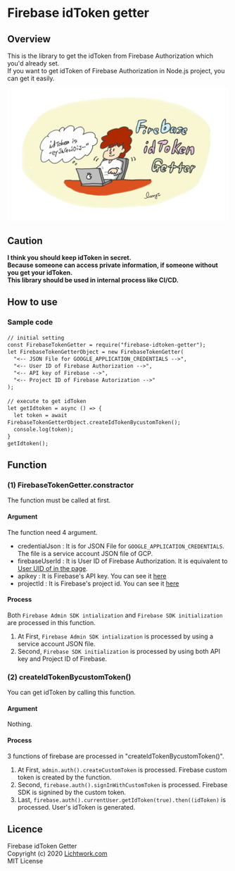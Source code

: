 # Firebase idToken getter

## Overview

This is the library to get the idToken from Firebase Authorization which you'd already set.<br>
If you want to get idToken of Firebase Authorization in Node.js project, you can get it easily.

![Firebase idToken getter](https://github.com/lwngt/firebase-idtoken-getter/raw/master/image.png)

## Caution

**I think you should keep idToken in secret.**<br>
**Because someone can access private information, if someone without you get your idToken.**<br>
**This library should be used in internal process like CI/CD.**

## How to use

### Sample code

```
// initial setting
const FirebaseTokenGetter = require("firebase-idtoken-getter");
let FirebaseTokenGetterObject = new FirebaseTokenGetter(
  "<-- JSON File for GOOGLE_APPLICATION_CREDENTIALS -->",
  "<-- User ID of Firebase Authorization -->",
  "<-- API key of Firebase -->",
  "<-- Project ID of Firebase Autorization -->"
);

// execute to get idToken
let getIdtoken = async () => {
  let token = await FirebaseTokenGetterObject.createIdTokenBycustomToken();
  console.log(token);
}
getIdtoken();
```

## Function

### (1) FirebaseTokenGetter.constractor

The function must be called at first.<br>

#### Argument

The function need 4 argument.

- credentialJson : It is for JSON File for `GOOGLE_APPLICATION_CREDENTIALS`. The file is a service account JSON file of GCP.
- firebaseUserId : It is User ID of Firebase Authorization. It is equivalent to [User UID of in the page](https://www.google.com/url?sa=i&url=https%3A%2F%2Fstackoverflow.com%2Fquestions%2F38352772%2Fis-there-any-way-to-get-firebase-auth-user-uid&psig=AOvVaw1CnRyp7ucwwtupy72ZBmVg&ust=1603617959050000&source=images&cd=vfe&ved=0CA0QjhxqFwoTCOC3r8n0zOwCFQAAAAAdAAAAABAD).
- apikey : It is Firebase's API key. You can see it [here](https://i.stack.imgur.com/AD9Em.png)
- projectId : It is Firebase's project id. You can see it [here](https://i.stack.imgur.com/AD9Em.png)

#### Process

Both `Firebase Admin SDK intialization` and `Firebase SDK initialization` are processed in this function.<br>

1. At First, `Firebase Admin SDK intialization` is processed by using a service account JSON file.<br>
2. Second, `Firebase SDK initialization` is processed by using both API key and Project ID of Firebase.

### (2) createIdTokenBycustomToken()

You can get idToken by calling this function.

#### Argument

Nothing.

#### Process

3 functions of firebase are processed in "createIdTokenBycustomToken()".<br>

1. At First, `admin.auth().createCustomToken` is processed. Firebase custom token is created by the function.<br>
2. Second, `firebase.auth().signInWithCustomToken` is processed. Firebase SDK is signined by the custom token.<br>
3. Last, `firebase.auth().currentUser.getIdToken(true).then((idToken)` is processed. User's idToken is generated.<br>

## Licence

Firebase idToken Getter<br>
Copyright (c) 2020 [Lichtwork.com](https://www.lichtwork.com)<br>
MIT License

